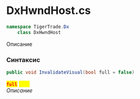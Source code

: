 
# DxHwndHost.cs
```csharp
namespace TigerTrade.Dx  
    class DxHwndHost
```

Описание

### Синтаксис
```csharp
public void InvalidateVisual(bool full = false)
```

<mark style="color:red;">**`full`**</mark> <mark style="color:yellow;">`bool`</mark>  
 *Описание*  
  

                    
                    
